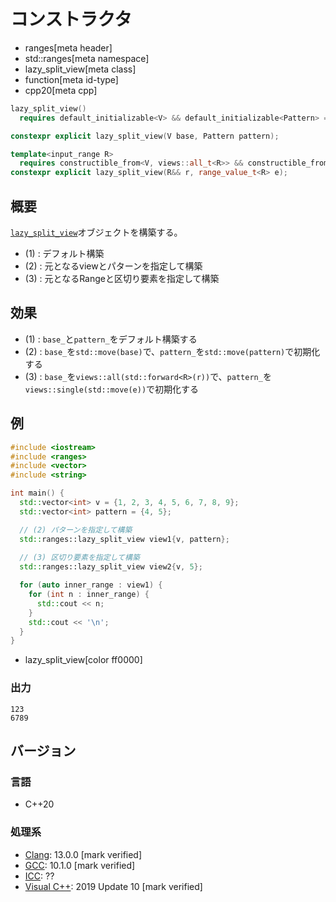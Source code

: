 # コンストラクタ
* ranges[meta header]
* std::ranges[meta namespace]
* lazy_split_view[meta class]
* function[meta id-type]
* cpp20[meta cpp]

```cpp
lazy_split_view()
  requires default_initializable<V> && default_initializable<Pattern> = default; // (1) C++20

constexpr explicit lazy_split_view(V base, Pattern pattern);                      // (2) C++20

template<input_range R>
  requires constructible_from<V, views::all_t<R>> && constructible_from<Pattern, single_view<range_value_t<R>>>
constexpr explicit lazy_split_view(R&& r, range_value_t<R> e);                   // (3) C++20
```

## 概要

[`lazy_split_view`](../lazy_split_view.md)オブジェクトを構築する。

- (1) : デフォルト構築
- (2) : 元となるviewとパターンを指定して構築
- (3) : 元となるRangeと区切り要素を指定して構築

## 効果

- (1) : `base_`と`pattern_`をデフォルト構築する
- (2) : `base_`を`std::move(base)`で、`pattern_`を`std::move(pattern)`で初期化する
- (3) : `base_`を`views::all(std::forward<R>(r))`で、`pattern_`を`views::single(std::move(e))`で初期化する

## 例
```cpp example
#include <iostream>
#include <ranges>
#include <vector>
#include <string>

int main() {
  std::vector<int> v = {1, 2, 3, 4, 5, 6, 7, 8, 9};
  std::vector<int> pattern = {4, 5};

  // (2) パターンを指定して構築
  std::ranges::lazy_split_view view1{v, pattern};
  
  // (3) 区切り要素を指定して構築
  std::ranges::lazy_split_view view2{v, 5};

  for (auto inner_range : view1) {
    for (int n : inner_range) {
      std::cout << n;
    }
    std::cout << '\n';
  }
}
```
* lazy_split_view[color ff0000]

### 出力
```
123
6789
```

## バージョン
### 言語
- C++20

### 処理系
- [Clang](/implementation.md#clang): 13.0.0 [mark verified]
- [GCC](/implementation.md#gcc): 10.1.0 [mark verified]
- [ICC](/implementation.md#icc): ??
- [Visual C++](/implementation.md#visual_cpp): 2019 Update 10 [mark verified]
